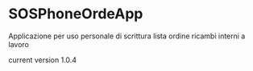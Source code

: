 # SOSPhoneOrdeApp
Applicazione per uso personale di scrittura lista ordine ricambi interni a lavoro

current version 1.0.4